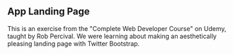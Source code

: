 <h2> App Landing Page</h2>

This is an exercise from the "Complete Web Developer Course" on Udemy, taught by Rob Percival.  We were learning about making an aesthetically pleasing landing page with Twitter Bootstrap. 
